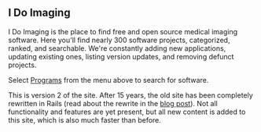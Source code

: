 ## I Do Imaging

I Do Imaging is the place to find free and open source medical imaging software.  Here you'll find nearly 300 software projects, categorized, ranked, and searchable.  We're constantly adding new applications, updating existing ones, listing version updates, and removing defunct projects.

Select [Programs](https://idoimaging.com/programs) from the menu above to search for software.

This is version 2 of the site.  After 15 years, the old site has been completely rewritten in Rails (read about the rewrite in the [blog post](https://blog.idoimaging.com/2017/01/18/the-i-do-imaging-technology-stack-2017.html)).  Not all functionality and features are yet present, but all new content is added to this site, which is also much faster than before.
